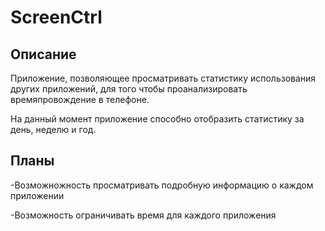 # ScreenCtrl

## Описание
Приложение, позволяющее просматривать статистику использования других приложений, для того чтобы проанализировать времяпровождение в телефоне.

На данный момент приложение способно отобразить статистику за день, неделю и год.

## Планы
-Возможножность просматривать подробную информацию о каждом приложении

-Возможность ограничивать время для каждого приложения
